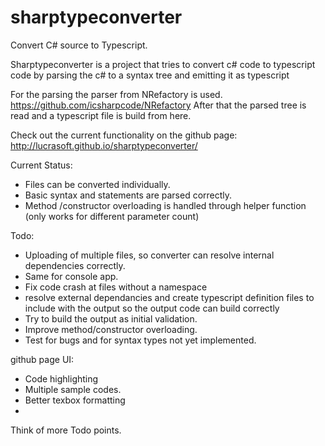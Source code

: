 sharptypeconverter
==================

Convert C# source to Typescript.

Sharptypeconverter is a project that tries to convert c# code to typescript code by parsing the c# to a syntax tree and emitting it as typescript

For the parsing the parser from NRefactory is used.  https://github.com/icsharpcode/NRefactory 
After that the parsed tree is read and a typescript file is build from here.

Check out the current functionality on the github page: http://lucrasoft.github.io/sharptypeconverter/ 

Current Status: 

 - Files can be converted individually.
 - Basic syntax and statements are parsed correctly.
 - Method /constructor overloading is handled through helper function (only works for different parameter count)

Todo:

 - Uploading of multiple files, so converter can resolve internal dependencies correctly.
 - Same for console app.
 - Fix code crash at files without a namespace
 - resolve external dependancies and create typescript definition files to include with the output so the output code can build correctly
 - Try to build the output as initial validation.
 - Improve method/constructor overloading.
 - Test for bugs and for syntax types not yet implemented. 

github page UI:

 - Code highlighting
 - Multiple sample codes.
 - Better texbox formatting
 - 
Think of more Todo points.







